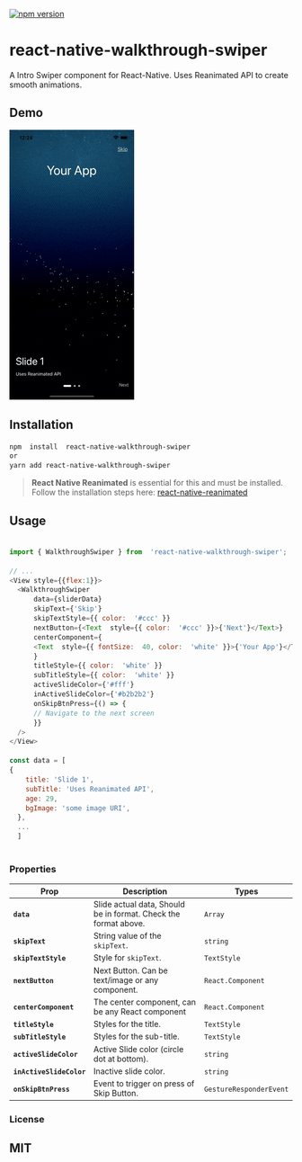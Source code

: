 [![npm version](https://www.npmjs.com/package/react-native-walkthrough-swiper.svg)](http://badge.fury.io/js/react-native-walkthrough-swiper)

# react-native-walkthrough-swiper

  

A Intro Swiper component for React-Native. Uses Reanimated API to create smooth animations.



## Demo

![Demo](https://github.com/naheed-shamim/react-native-walkthrough-swiper/blob/main/example/assets/demo.gif?raw=true)

## Installation


```sh
npm  install  react-native-walkthrough-swiper
or
yarn add react-native-walkthrough-swiper
```



> **React Native Reanimated** is essential for this and must be installed. Follow the installation steps here:  [react-native-reanimated](https://www.npmjs.com/package/react-native-reanimated)


## Usage

  

```js

import { WalkthroughSwiper } from  'react-native-walkthrough-swiper';

// ...
<View style={{flex:1}}>
  <WalkthroughSwiper
      data={sliderData}
      skipText={'Skip'}
      skipTextStyle={{ color:  '#ccc' }}
      nextButton={<Text  style={{ color:  '#ccc' }}>{'Next'}</Text>}
      centerComponent={
      <Text  style={{ fontSize:  40, color:  'white' }}>{'Your App'}</Text>
      }
      titleStyle={{ color:  'white' }}
      subTitleStyle={{ color:  'white' }}
      activeSlideColor={'#fff'}
      inActiveSlideColor={'#b2b2b2'}
      onSkipBtnPress={() => {
      // Navigate to the next screen
      }}
  />
</View>

const data = [
{
    title: 'Slide 1',
    subTitle: 'Uses Reanimated API',
    age: 29,
    bgImage: 'some image URI',
  },
  ...
  ]
  
  ```
### Properties

| Prop                     | Description                                                     | Types             |
| ------------------------ | --------------------------------------------------------------- | ----------------- |
| **`data`**               | Slide actual data, Should be in format. Check the format above. | `Array`           |
| **`skipText`**           | String value of the `skipText`.                                 | `string`          |
| **`skipTextStyle`**      | Style for `skipText`.                                           | `TextStyle`       |
| **`nextButton`**         | Next Button. Can be text/image or any component.                | `React.Component` |
| **`centerComponent`**    | The center component, can be any React component                | `React.Component` |
| **`titleStyle`**         | Styles for the title.                                           | `TextStyle`       |
| **`subTitleStyle`**      | Styles for the sub-title.                                       | `TextStyle`       |
| **`activeSlideColor`**   | Active Slide color (circle dot at bottom).                      | `string`          |
| **`inActiveSlideColor`** | Inactive slide color.                                           | `string`          |
| **`onSkipBtnPress`**     | Event to trigger on press of Skip Button.                       | `GestureResponderEvent`           |

### License
MIT
---

 
